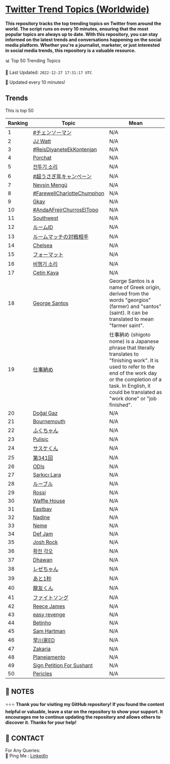 [Twitter Trend Topics (Worldwide)](https://github.com/ErcinDedeoglu/Twitter-Trend-Topics)
==========

**This repository tracks the top trending topics on Twitter from around the world. 
The script runs on every 10 minutes, ensuring that the most popular topics are always up to date. 
With this repository, you can stay informed on the latest trends and conversations happening on the social media platform. 
Whether you're a journalist, marketer, or just interested in social media trends, this repository is a valuable resource.**


📊 Top 50 Trending Topics

📆 Last Updated: `2022-12-27 17:31:17 UTC`

🔧 Updated every 10 minutes!


## Trends

This is top 50

| Ranking | Topic | Mean |
| ------- | ------------ | ------------ |
| 1 | [#チェンソーマン](http://twitter.com/search?q=%23%e3%83%81%e3%82%a7%e3%83%b3%e3%82%bd%e3%83%bc%e3%83%9e%e3%83%b3) | N/A |
| 2 | [JJ Watt](http://twitter.com/search?q=JJ+Watt) | N/A |
| 3 | [#ReisDiyaneteEkKontenjan](http://twitter.com/search?q=%23ReisDiyaneteEkKontenjan) | N/A |
| 4 | [Porchat](http://twitter.com/search?q=Porchat) | N/A |
| 5 | [전투기 소리](http://twitter.com/search?q=%ec%a0%84%ed%88%ac%ea%b8%b0+%ec%86%8c%eb%a6%ac) | N/A |
| 6 | [#超うさぎ年キャンペーン](http://twitter.com/search?q=%23%e8%b6%85%e3%81%86%e3%81%95%e3%81%8e%e5%b9%b4%e3%82%ad%e3%83%a3%e3%83%b3%e3%83%9a%e3%83%bc%e3%83%b3) | N/A |
| 7 | [Nevşin Mengü](http://twitter.com/search?q=Nev%c5%9fin+Meng%c3%bc) | N/A |
| 8 | [#FarewellCharlotteChumphon](http://twitter.com/search?q=%23FarewellCharlotteChumphon) | N/A |
| 9 | [Gkay](http://twitter.com/search?q=Gkay) | N/A |
| 10 | [#AndaAFreirChurrosElTopo](http://twitter.com/search?q=%23AndaAFreirChurrosElTopo) | N/A |
| 11 | [Southwest](http://twitter.com/search?q=Southwest) | N/A |
| 12 | [ルームID](http://twitter.com/search?q=%e3%83%ab%e3%83%bc%e3%83%a0ID) | N/A |
| 13 | [ルームマッチの対戦相手](http://twitter.com/search?q=%e3%83%ab%e3%83%bc%e3%83%a0%e3%83%9e%e3%83%83%e3%83%81%e3%81%ae%e5%af%be%e6%88%a6%e7%9b%b8%e6%89%8b) | N/A |
| 14 | [Chelsea](http://twitter.com/search?q=Chelsea) | N/A |
| 15 | [フォーマット](http://twitter.com/search?q=%e3%83%95%e3%82%a9%e3%83%bc%e3%83%9e%e3%83%83%e3%83%88) | N/A |
| 16 | [비행기 소리](http://twitter.com/search?q=%eb%b9%84%ed%96%89%ea%b8%b0+%ec%86%8c%eb%a6%ac) | N/A |
| 17 | [Çetin Kaya](http://twitter.com/search?q=%c3%87etin+Kaya) | N/A |
| 18 | [George Santos](http://twitter.com/search?q=George+Santos) | George Santos is a name of Greek origin, derived from the words "georgios" (farmer) and "santos" (saint). It can be translated to mean "farmer saint". |
| 19 | [仕事納め](http://twitter.com/search?q=%e4%bb%95%e4%ba%8b%e7%b4%8d%e3%82%81) | 仕事納め (shigoto nome) is a Japanese phrase that literally translates to "finishing work". It is used to refer to the end of the work day or the completion of a task. In English, it could be translated as "work done" or "job finished". |
| 20 | [Doğal Gaz](http://twitter.com/search?q=Do%c4%9fal+Gaz) | N/A |
| 21 | [Bournemouth](http://twitter.com/search?q=Bournemouth) | N/A |
| 22 | [ふくちゃん](http://twitter.com/search?q=%e3%81%b5%e3%81%8f%e3%81%a1%e3%82%83%e3%82%93) | N/A |
| 23 | [Pulisic](http://twitter.com/search?q=Pulisic) | N/A |
| 24 | [サスケくん](http://twitter.com/search?q=%e3%82%b5%e3%82%b9%e3%82%b1%e3%81%8f%e3%82%93) | N/A |
| 25 | [第341回](http://twitter.com/search?q=%e7%ac%ac341%e5%9b%9e) | N/A |
| 26 | [ODIs](http://twitter.com/search?q=ODIs) | N/A |
| 27 | [Şarkıcı Lara](http://twitter.com/search?q=%c5%9eark%c4%b1c%c4%b1+Lara) | N/A |
| 28 | [ルーブル](http://twitter.com/search?q=%e3%83%ab%e3%83%bc%e3%83%96%e3%83%ab) | N/A |
| 29 | [Rossi](http://twitter.com/search?q=Rossi) | N/A |
| 30 | [Waffle House](http://twitter.com/search?q=Waffle+House) | N/A |
| 31 | [Eastbay](http://twitter.com/search?q=Eastbay) | N/A |
| 32 | [Nadine](http://twitter.com/search?q=Nadine) | N/A |
| 33 | [Neme](http://twitter.com/search?q=Neme) | N/A |
| 34 | [Def Jam](http://twitter.com/search?q=Def+Jam) | N/A |
| 35 | [Josh Rock](http://twitter.com/search?q=Josh+Rock) | N/A |
| 36 | [확전 각오](http://twitter.com/search?q=%ed%99%95%ec%a0%84+%ea%b0%81%ec%98%a4) | N/A |
| 37 | [Dhawan](http://twitter.com/search?q=Dhawan) | N/A |
| 38 | [レゼちゃん](http://twitter.com/search?q=%e3%83%ac%e3%82%bc%e3%81%a1%e3%82%83%e3%82%93) | N/A |
| 39 | [あと1秒](http://twitter.com/search?q=%e3%81%82%e3%81%a81%e7%a7%92) | N/A |
| 40 | [龍友くん](http://twitter.com/search?q=%e9%be%8d%e5%8f%8b%e3%81%8f%e3%82%93) | N/A |
| 41 | [ファイトソング](http://twitter.com/search?q=%e3%83%95%e3%82%a1%e3%82%a4%e3%83%88%e3%82%bd%e3%83%b3%e3%82%b0) | N/A |
| 42 | [Reece James](http://twitter.com/search?q=Reece+James) | N/A |
| 43 | [easy revenge](http://twitter.com/search?q=easy+revenge) | N/A |
| 44 | [Betinho](http://twitter.com/search?q=Betinho) | N/A |
| 45 | [Sam Hartman](http://twitter.com/search?q=Sam+Hartman) | N/A |
| 46 | [早川家ED](http://twitter.com/search?q=%e6%97%a9%e5%b7%9d%e5%ae%b6ED) | N/A |
| 47 | [Zakaria](http://twitter.com/search?q=Zakaria) | N/A |
| 48 | [Planejamento](http://twitter.com/search?q=Planejamento) | N/A |
| 49 | [Sign Petition For Sushant](http://twitter.com/search?q=Sign+Petition+For+Sushant) | N/A |
| 50 | [Pericles](http://twitter.com/search?q=Pericles) | N/A |




## 📝 NOTES

⭐⭐⭐ **Thank you for visiting my GitHub repository! If you found the content helpful or valuable, leave a star on the repository to show your support. It encourages me to continue updating the repository and allows others to discover it. Thanks for your help!**

## 📨 CONTACT

 For Any Queries:  
            🏓 Ping Me : [LinkedIn](https://www.linkedin.com/in/ercindedeoglu/)